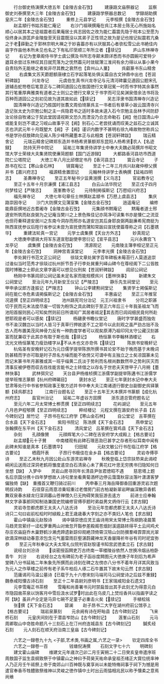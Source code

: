 <!-- { "loadSidebar": true } -->
　　行台御史杨演撰大徳五年【金陵古金石攷】
　　建康路文庙祭器记
　　监察御史刘泰撰至大三年【金陵古金石攷】
　　建康路学祭器总数记
　　学録胡助撰皇庆二年【金陵古金石攷】
　　重修上元县学记
　　元李桓撰【金陵古金石攷】
　　赵孟頫行书姑苏能仁庵记
　　右沙门祖瑛撰庵在呉江本居士陈无心所施始名顺心以居其本之徒祖震者后果庵居士呉志因佐之改为能仁葢震先隐于皖本公至愿为役终身从游匡庐金陵旋至天目震既没以其弟子正性领之故为是记也按记拟震若亢桑之于老薛勤之于郭林宗明大禅之于妙喜葢亦有以厌服其心者欤松雪公此书絶佳内亩字作亩他本所未见也名之下有私印至顺三年所立者【牍记】
　　庐山东林禅寺记
　　右记为奎章阁侍书学士虞公撰及书所志寺颠末颇详悉而书亦圆婉可爱特少遒耳余尝过东林叹其日就荒落为之怃然葢元时敛赋薄江淮间有余力得以从事小果今自贵珰外无能继之者矣非尽其教之衰然也【弇州山人藳】
　　呉叡篆书东山精舍记
　　右虞集文苏天爵题额唐棣立石字起落笔处俱尖葢自古文钟鼎中出也【苍润轩碑跋】
　　兴龙寺记
　　元虞伯生真书兴龙寺记与元清河碑曩见道园公题宋孔道辅击蛇笏卷后笔意正与二碑同道园公在胜国徳行文章冠冕一时而书字特其余事然其行笔重厚典雅类有道者之士则公之徳行文章又于书字而可见矣渊泉借余法书将及百种而道园公之刻初见故为道其故如此【牍记】
　　吴志淳隶书国清禅寺兴造记
　　国清禅寺兴造记乃胜国时张翥文周伯琦篆呉主一书者后有章草小跋云国清寺兴造记张太史为宗勉公制之主一呉隐君书之适时多故未遑入石今宗勉主岳林予间防舒汝论徐自牧诸公于契此堂因请视斯文恐久而湮没乃合志命勒石【阙】他日国清山中或能复刻岂不谓之习岘山故事乎况【阙】别石心二老尝抚诵而叹美之兹石之立诚其志也洪武元年十月既朢大【阙】子【阙】谨识内数字不甚明右徐九峰故物世称呉公书是学孙叔敖碑向见闽人陈少峰所藏墨本正与此相类【苍润轩碑跋】
　　瑞云精舍记
　　元瑞云精舍记碑郑东造并书杨希贤篆额郑东昆阳人杨希贤农人【名迹録】
　　防持天开中院记
　　延祐三年集贤侍讲学士中奉大夫魏必简撰幷书昭文馆大学士荣禄大夫集贤院使亷简题额【国门近游録】
　　大都路香河县坊市西道院仁公塔院记
　　大徳三年八月比邱僧定书丹【香河县志】
　　寳云寺记
　　子昂书在松江【寒山金石林】
　　镜寳庵记
　　至正十二年三月呉兴赵雍仲穆父撰并书【嘉兴府志】
　　福源精舍置田记
　　元翰林侍讲学士表桷撰【延祐四明志】
　　圣夀禅寺记
　　至正五年秘书少监黄溍撰【义乌志】
　　官岩教寺记
　　至正十五年十月宗濓撰【浦江县志】
　　白云山法华院记
　　至正戊子四月何梦桂记【严陵志】
　　莲峯教寺记
　　元待制掲徯斯记【万厯绍兴府志】
　　福先禅寺记
　　大徳七年句章任士林撰赵孟頫书【万厯上虞县志】
　　集庆路崇因寺记
　　沙门大防撰文见蒲室集【金陵古金石攷】
　　逍遥庵记
　　编修能鼎臣撰地近古耆阇寺【金陵古金石攷】
　　元集顔书黙庵记
　　黙庵者道士邢道安所筑而赵良弼为之记庵当樊川之上景色殊佳记亦简净可读集书亦是懐仁之流亚也但苻秦释道安居川之东南今洞存而邢亦名道安岂其后身耶良弼两副亷希宪商挺为陜西宣抚参议后陞行省参议未尝为宣抚使而蒲知常跋曰宣抚使葢尊称之词【石墨镌华】
　　重建法轮真一宫记
　　元学士虞集撰【天台方外志】
　　妙真观记
　　大徳庚申骠骑大将军东道宣慰副使李思衍记【宣平县志】
　　元兴永夀宫飞龙亭记
　　虞集撰【金陵古金石攷】
　　清源观记
　　元南陵主簿李桓记至正元年【金陵古金石攷】
　　洞神宫青溪堂记
　　元李孝光撰【金陵古金石攷】
　　李处巽行书范文正公祠记
　　徐琰文章处巽字百年碑板未莓苔行人莫道追崇过谁似当时范秀才徐琰过杭州折节吾子行李处巽重刋峄山碑今在尊经阁下二公皆胜国时博雅之士即此文章字画可以想见仪刑矣【苍润轩碑跋】
　　闾邱公祠记
　　杨刚中书篆闾邱公祠记虽未足名家而能规模呉兴【墨林快事】
　　新建朱文公祠堂记
　　至治元年九月新安王仪记【严陵志】
　　静乐先生祠堂记
　　至元甲申承议郎方逢振记【严陵志】
　　钟山公李建勲祠堂记
　　集贤学士掲傒斯记祠在能仁寺危素请掲傒斯记之【金陵古金石攷】
　　丰惠庙记
　　至正三年推官况逵撰【至正四明续志】
　　池州路宪司分治记　元王兴祖隶书
　　分司之职甚切于民而元末法度尽废一切皆为粉饰之具此碑刻于至正六年后三十年我圣祖龙飞而池阳首服则民心可知矣然则前日所谓闳广其居者祗足其去而巳闾阎细民竟何所赴愬耶观是者可以感矣【牍记】
　　杨翮隶书瞻仪堂记
　　唐时字学甚盛而独佐书不渝汉魏岂以当时人皆习于真草行押故遂不工之耶今以此刻观之虽严劲古拙不及古人而布置美茂风神骨力反有一种韵度学者可以观矣原溥乃祖印冈太守公藏汉刻甚富而犹兼収于此其亦有取于斯也哉【牍记】
　　杨恒篆书李翰林酒楼记
　　右沈光文杨恒篆笔力瘦劲楼字从不从木也文亦竒伟【牍记】
　　陈旅书安晚轩记
　　杭佑圣有安晚轩记石为元日儒学提举陈旅所撰书其论安不始于晚而基于未晚词防甚精而字亦可取是时子昂名方噪而能不依傍又可谓中有主独立之士矣凉国篆未见而记末篆书年月甚雅或其一班乎缁黄二氏淡于势利而名根尚数数然卒之势利灰灭而清事反被伊卷而収去徃徃能言能书之士转借之以存名于世悲夫天啓甲子八月朔【墨林快事】
　　武林弭灾记
　　天台县尹杨维桢撰江浙儒学副提举陈遘书江浙儒学提举班惟志篆额【杭州府碑碣目】
　　褒封水记
　　至正七年褒封水记中奉大夫甘肃等处行中书省参知政事王敬方述并书中奉大夫江南诸道行御史台副御史呉铎篆额【续呉郡志】
　　江南行台题名记
　　至正十五年王大本撰并书篆额【成化杭州府志】
　　盐官州治记
　　延祐二年虚谷方囬撰
　　浙东道总管府题名记
　　至元六年二月太常博士栁贯撰【至正四明续志】
　　花屿湖记
　　至元五年八月邑尹程郇撰【至正四明续志】
　　粹经楼记　元程文撰在潞安府长子县【古今碑刻记】居竹记　子昂书在松江府学【寒山金石林】
　　自公堂记　吉莘撰在合水县【天下金石志】
　　紫阳书院记　陈浩撰【天下金石志】
　　燕申堂记　张翰撰在东平州【天下金石志】
　　清风堂记　吕革撰在寳鸡县【天下金石志】
　　杂刻
　　孔顔像賛
　　元顔辉笔大小二碑在吉安府学大成殿上【格古要论】
　　赵孟頫元十子賛
　　中南楼观有此碑石理恶泐巳甚字之存者形似耳南中闻有此碑未知谁是真本【石墨镌华】
　　归田赋
　　元赵文敏公行书在临江府学【格古要论】
　　栖霞阡表
　　子昂行书极佳在金乡县【格古要论】
　　灵岩寺傅亭诗
　　至正乙未秋九月因公赴山东游灵岩禅寺
　　秋晚登临上岱宗扶笻来此谒崆峒闲云送雨过深洞老鹤将雏度逺空白石清泉心未了黄花红叶思无穷携书归隐知何日坐想【缺】　入梦中
　　灵岩山房寻同年长清县尹张君徳昭不遇
　　慈恩塔上题名后京国分携十四年梦想故人诗句里坐看黄菊酒杯边停云霭霭秋容淡落叶潇潇客梦偏独倚【缺】　重搔首又鞭归骑过前川
　　丙申春三月海岳降御香回重游灵岩次题明叔诗韵
　　石径穿云雨意凉乗轺重过老僧房门前古柏凝新翠岩畔幽深散异香鹤舞双泉春水緑龙归深洞暮山苍禅僧久巳无拘碍笑我狂游去逺方
　　前进士应奉翰林文字承事郎同知制诰兼国史院编修官傅亭题时弟益男文炳侍行云【求古録】
　　灵岩寺忽都虎郡王太夫人八达氏诗
　　至治元年忽都虎郡王太夫人八达氏诗诗只二句曰岩前松桧时时緑殿上君王歳歳春大字刻之亦不类妇人笔也【求古録】
　　霍山中镇庙元赵彀诗
　　谒中镇崇徳应灵王庙诗用宋太常博士陈纲韵凌晨策马趋灵宫萦纡一迳松萝重两山对耸忽开豁参差殿阁苍烟封溪逥路转得平土云间鸡犬存庄农庙庭乔木巢野鹤沙濑虎蹄遗新踪仰观絶顶倚霄汉陪山剑防攅羣峰霏霏岚光翠欲滴深林緑动春意浓包含元气蓄雷雨巨壑湛蔚藏神龙天香屡降祈年谷有司时祀宜弥恭
　　至正元年秋奉议大夫太常礼仪院判官赵彀谨书知宫武徳柔立石【求古録】
　　说经台刘汾诗
　　谈密授函闗吏万古终南一草楼陵谷依然人世换冷烟丛柏卧青牛　刘汾
　　右说经台之左有碑前为老子函谷度闗图元大徳庚子年刻后为希声堂碑八分书延祐二年朱象先所撰而此诗刻在碑之左傍亦八分书不着年月详其风致当为元人之作草楼之前传有老子系牛柏后人琢二石牛置其下故末句云然【求古録】
　　范庸谒司马温公墓诗【已载于九十六卷宋刻马端司马公祠堂诗之后兹不重録】魏泰咸阳懐古诗石刻
　　至正十二年县尉刘彦明书【王家瑞咸阳金石遗文】
　　元李雪庵正书茶榜
　　雪庵和尚善署书元时禁扁皆出其手此刻尤为得意元白市隐园凿茶泉以饷客月中雪后汲水试罗时出此在乌皮几上焚炷香共以指画字读之阿【缺】虽非卢仝定是马异七碗不足童子必重击火矣【牍记】
　　手植桧铭
　　张撰【天下金石志】
　　碧澜
　　赵子昂书二大字在湖州府前公馆亭上【格古要论】
　　瑞岩泉篆刻
　　元余阙有诗在盱眙县【古今碑刻记】
　　飞来桥石刻
　　元皇庆间刻在于潜县岝防山【古今碑刻记】
　　莲峯山石刻
　　元马周卿取山中竒胜命题凡十三刻石上在汀州府连城县东【古今碑刻记】
　　鍼炙经石刻
　　元人刻石在顺天府治南三皇庙【古今碑刻记】

　　六艺之一録卷九十九
<子部,艺术类,书画之属,六艺之一录>
　　钦定四库全书
　　六艺之一録卷一百　　　　　钱塘倪涛撰
　　石刻文字七十六
　　明碑刻
　　建文霍山庙碑
　　维建文元年歳次己卯二月壬寅朔二十二日癸亥皇帝遣序班周敖国子监生袁纲致祭于中镇霍山之神曰予荷昊天祐命承皇祖丕绪正大寳位统率神人乃正月壬午祗祭上帝于南郊山川百神既与奠享尚以未能特脩祠事于祠下为憾是用遣官奉香币牲醴致祭维神以灵峻之徳作镇中土时出云雨恊相兆民以称予懐柔之意焉尚飨
